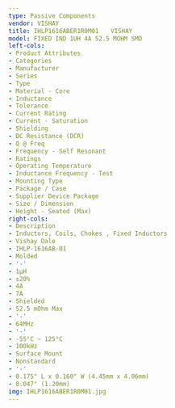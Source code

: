 ```yaml
---
type: Passive Components
vendor: VISHAY
title: IHLP1616ABER1R0M01　　VISHAY
model: FIXED IND 1UH 4A 52.5 MOHM SMD
left-cols:
- Product Attributes
- Categories
- Manufacturer
- Series
- Type
- Material - Core
- Inductance
- Tolerance
- Current Rating
- Current - Saturation
- Shielding
- DC Resistance (DCR)
- Q @ Freq
- Frequency - Self Resonant
- Ratings
- Operating Temperature
- Inductance Frequency - Test
- Mounting Type
- Package / Case
- Supplier Device Package
- Size / Dimension
- Height - Seated (Max)
right-cols:
- Description
- Inductors, Coils, Chokes , Fixed Inductors
- Vishay Dale
- IHLP-1616AB-01
- Molded
- '-'
- 1µH
- ±20%
- 4A
- 7A
- Shielded
- 52.5 mOhm Max
- '-'
- 64MHz
- '-'
- -55°C ~ 125°C
- 100kHz
- Surface Mount
- Nonstandard
- '-'
- 0.175" L x 0.160" W (4.45mm x 4.06mm)
- 0.047" (1.20mm)
img: IHLP1616ABER1R0M01.jpg
---
```

